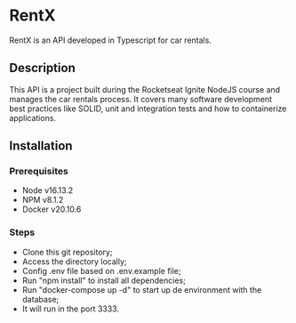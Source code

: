 # RentX

RentX is an API developed in Typescript for car rentals.

## Description

This API is a project built during the Rocketseat Ignite NodeJS course and manages the car rentals process. It covers many software development best practices like SOLID, unit and integration tests and how to containerize applications.

## Installation

### Prerequisites
- Node v16.13.2
- NPM v8.1.2
- Docker v20.10.6

### Steps
- Clone this git repository;
- Access the directory locally;
- Config .env file based on .env.example file;
- Run "npm install" to install all dependencies;
- Run "docker-compose up -d" to start up de environment with the database;
- It will run in the port 3333.
